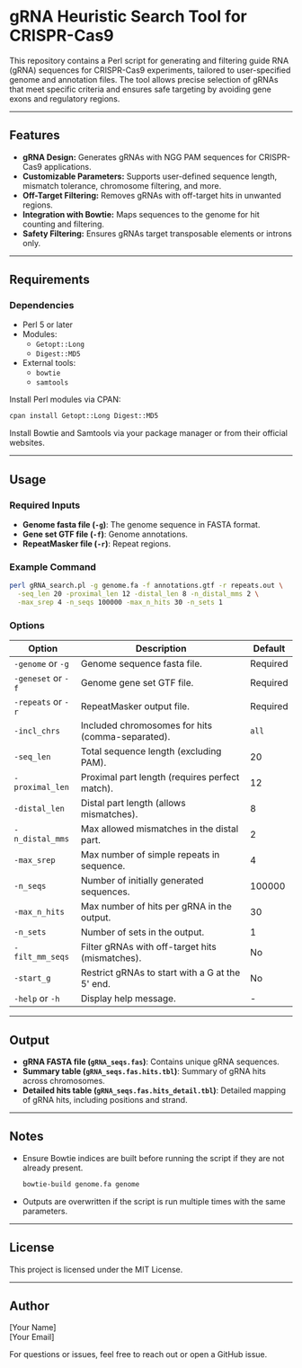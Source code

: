 # gRNA Heuristic Search Tool for CRISPR-Cas9

This repository contains a Perl script for generating and filtering guide RNA (gRNA) sequences for CRISPR-Cas9 experiments, tailored to user-specified genome and annotation files. The tool allows precise selection of gRNAs that meet specific criteria and ensures safe targeting by avoiding gene exons and regulatory regions.

---

## Features
- **gRNA Design:** Generates gRNAs with NGG PAM sequences for CRISPR-Cas9 applications.
- **Customizable Parameters:** Supports user-defined sequence length, mismatch tolerance, chromosome filtering, and more.
- **Off-Target Filtering:** Removes gRNAs with off-target hits in unwanted regions.
- **Integration with Bowtie:** Maps sequences to the genome for hit counting and filtering.
- **Safety Filtering:** Ensures gRNAs target transposable elements or introns only.

---

## Requirements

### Dependencies
- Perl 5 or later
- Modules:
  - `Getopt::Long`
  - `Digest::MD5`
- External tools:
  - `bowtie`
  - `samtools`

Install Perl modules via CPAN:
```bash
cpan install Getopt::Long Digest::MD5
```
Install Bowtie and Samtools via your package manager or from their official websites.

---

## Usage

### Required Inputs
- **Genome fasta file (`-g`)**: The genome sequence in FASTA format.
- **Gene set GTF file (`-f`)**: Genome annotations.
- **RepeatMasker file (`-r`)**: Repeat regions.

### Example Command
```bash
perl gRNA_search.pl -g genome.fa -f annotations.gtf -r repeats.out \
  -seq_len 20 -proximal_len 12 -distal_len 8 -n_distal_mms 2 \
  -max_srep 4 -n_seqs 100000 -max_n_hits 30 -n_sets 1
```

### Options
| Option                  | Description                                                                                  | Default        |
|-------------------------|----------------------------------------------------------------------------------------------|----------------|
| `-genome` or `-g`      | Genome sequence fasta file.                                                                  | Required       |
| `-geneset` or `-f`     | Genome gene set GTF file.                                                                    | Required       |
| `-repeats` or `-r`     | RepeatMasker output file.                                                                    | Required       |
| `-incl_chrs`           | Included chromosomes for hits (comma-separated).                                            | `all`          |
| `-seq_len`             | Total sequence length (excluding PAM).                                                      | 20             |
| `-proximal_len`        | Proximal part length (requires perfect match).                                              | 12             |
| `-distal_len`          | Distal part length (allows mismatches).                                                     | 8              |
| `-n_distal_mms`        | Max allowed mismatches in the distal part.                                                  | 2              |
| `-max_srep`            | Max number of simple repeats in sequence.                                                   | 4              |
| `-n_seqs`              | Number of initially generated sequences.                                                    | 100000         |
| `-max_n_hits`          | Max number of hits per gRNA in the output.                                                  | 30             |
| `-n_sets`              | Number of sets in the output.                                                               | 1              |
| `-filt_mm_seqs`        | Filter gRNAs with off-target hits (mismatches).                                             | No             |
| `-start_g`             | Restrict gRNAs to start with a G at the 5' end.                                             | No             |
| `-help` or `-h`        | Display help message.                                                                       | -              |

---

## Output
- **gRNA FASTA file (`gRNA_seqs.fas`)**: Contains unique gRNA sequences.
- **Summary table (`gRNA_seqs.fas.hits.tbl`)**: Summary of gRNA hits across chromosomes.
- **Detailed hits table (`gRNA_seqs.fas.hits_detail.tbl`)**: Detailed mapping of gRNA hits, including positions and strand.

---

## Notes
- Ensure Bowtie indices are built before running the script if they are not already present.
  ```bash
  bowtie-build genome.fa genome
  ```
- Outputs are overwritten if the script is run multiple times with the same parameters.

---

## License
This project is licensed under the MIT License.

---

## Author
[Your Name]  
[Your Email]  

For questions or issues, feel free to reach out or open a GitHub issue.


